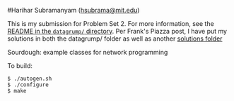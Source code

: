 #Harihar Subramanyam (hsubrama@mit.edu)

This is my submission for Problem Set 2. For more information, see the [README in the `datagrump/` directory](https://github.com/hariharsubramanyam/6829lab2/blob/master/datagrump/README.md).
Per Frank's Piazza post, I have put my solutions in both the datagrump/ folder as well as another [solutions folder](https://github.com/hariharsubramanyam/6829lab2/blob/master/solutions)



Sourdough: example classes for network programming

To build:

	$ ./autogen.sh
	$ ./configure
	$ make
